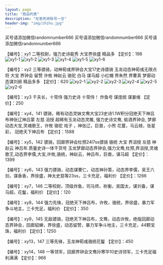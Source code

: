 ```yaml
---
layout: page
title: "商品列表"
description: "在售死绑账号一览"
header-img: "img/zhihu.jpg"
---
```


买号请添加微信randomnumber666
买号请添加微信randomnumber666
买号请添加微信randomnumber666


【编号】：xy1
二等校尉，强力史诗裴秀 大宝界徐盛 精品多
【定价】：198 
![xy1-1](https://raw.githubusercontent.com/sgsss998/sgsss998.GitHub.io/master/img/xy1-1.jpg)
![xy1-2](https://raw.githubusercontent.com/sgsss998/sgsss998.GitHub.io/master/img/xy1-2.jpg)
![xy1-3](https://raw.githubusercontent.com/sgsss998/sgsss998.GitHub.io/master/img/xy1-3.jpg)
![xy1-4](https://raw.githubusercontent.com/sgsss998/sgsss998.GitHub.io/master/img/xy1-4.jpg)
![xy1-5](https://raw.githubusercontent.com/sgsss998/sgsss998.GitHub.io/master/img/xy1-5.jpg)
![xy1-6](https://raw.githubusercontent.com/sgsss998/sgsss998.GitHub.io/master/img/xy1-6.jpg)

【编号】：xy2
三等骠骑，动神荀彧界钟会大宝17史诗骠骑 玉龙动态神荀彧无限点将 大宝 界钟会 留赞 许攸 神赵云 骆驼 白马 谋马超 小红帽 界朱然 界曹真 梦廊动态谋刘赪 精品多多
【定价】：620
![xy2-1](https://raw.githubusercontent.com/sgsss998/sgsss998.GitHub.io/master/img/xy2-1.jpeg)
![xy2-2](https://raw.githubusercontent.com/sgsss998/sgsss998.GitHub.io/master/img/xy2-2.jpeg)
![xy2-3](https://raw.githubusercontent.com/sgsss998/sgsss998.GitHub.io/master/img/xy2-3.jpeg)
![xy2-4](https://raw.githubusercontent.com/sgsss998/sgsss998.GitHub.io/master/img/xy2-4.jpeg)
![xy2-5](https://raw.githubusercontent.com/sgsss998/sgsss998.GitHub.io/master/img/xy2-5.jpeg)
![xy2-6](https://raw.githubusercontent.com/sgsss998/sgsss998.GitHub.io/master/img/xy2-6.jpeg)



【编号】：xy3
千夫长，十常侍 强力史诗 十常侍！ 炸鱼号 谋庞统 谋姜维
【定价】：250



【编号】：xy4，141
骠骑，稀有动态灵妹文鸯大宝23史诗1.1W积分冠绝天下神吕布神张辽神吕蒙 左慈 沮授 超稀有玉龙动态灵雎, 强力史诗文鸯, 偷酒界钟会, 梦廊动态大宝,灵魂歌王，许攸 骆驼 戏子 ，神张辽，巨兽，小熊 花蔓，马云禄，张星彩， 冠绝天下神吕布
【定价】：1588



【编号】：xy5，142
骠骑，回廊界钟会杜预24l7ss骠骑 骆统 大宝 界沮授 左慈 神赵云 神吕布 
质量史诗一体干货号 玉龙梦廊动态界钟会,强力文鸯,杜预,界沮授,灵魂歌王,动态界李儒,大宝,许攸,骆统，神赵云，神吕布，巨兽，谋马超
【定价】：1399



【编号】：xy6，143
强力骠骑，动态谋曹仁，动态神孙策，动态界李儒，吴王六剑，谋香香，界徐盛，神太史慈等23ss，三卡充足，福利价
【定价】：1266



【编号】：xy7，146
二等校尉，顶级炸鱼，司马师，祢衡，吴国太，谋刘备，谋马超，花鬘，福利价
【定价】：120



【编号】：xy8，144
强力先锋，冠绝天下神吕布，许攸，骆统，界徐盛，暴力军争斗地主，三卡充足，福利价
【定价】：350



【编号】：xy9，145
无敌骠骑，冠绝天下神吕布，文鸯，动态许攸，绝版回廊动态界钟会，回廊貂蝉，界徐盛，动态留赞，暴力军争斗地主，三卡充足，44颗宝珠，福利价
【定价】：1250



【编号】：xy13，147
三等先锋，玉龙神荀彧骆统花鬘
【定价】：450



【编号】：xy14，148
一等领军，回廊界钟会文鸯孙寒华10史诗领军，三卡充足福利满满
【定价】：966
